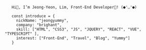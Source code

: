        Hi👋, I’m Jeong-Yeon, Lim, Front-End Developer🌱! (●'◡'●)

       const introduce = { 
         nickName: "jeongyummy",
         company: "brighant",
         skill: ["HTML", "CSS3", "JS", "JQUERY", "REACT", "VUE", "TYPESCRIPT" ],
         interest: ["Front-End", "Travel", "Blog", "Yummy"]
       }
